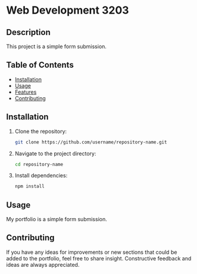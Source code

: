 # Web Development 3203

## Description
This project is a simple form submission.
## Table of Contents
- [Installation](#installation)
- [Usage](#usage)
- [Features](#features)
- [Contributing](#contributing)


## Installation
1. Clone the repository:
   ```bash
   git clone https://github.com/username/repository-name.git
2. Navigate to the project directory:
    ```bash
   cd repository-name
4. Install dependencies:
    ```bash
   npm install

## Usage
My portfolio is a simple form submission.

## Contributing
If you have any ideas for improvements or new sections that could be added to the portfolio, feel free to share insight. Constructive feedback and ideas are always appreciated.
